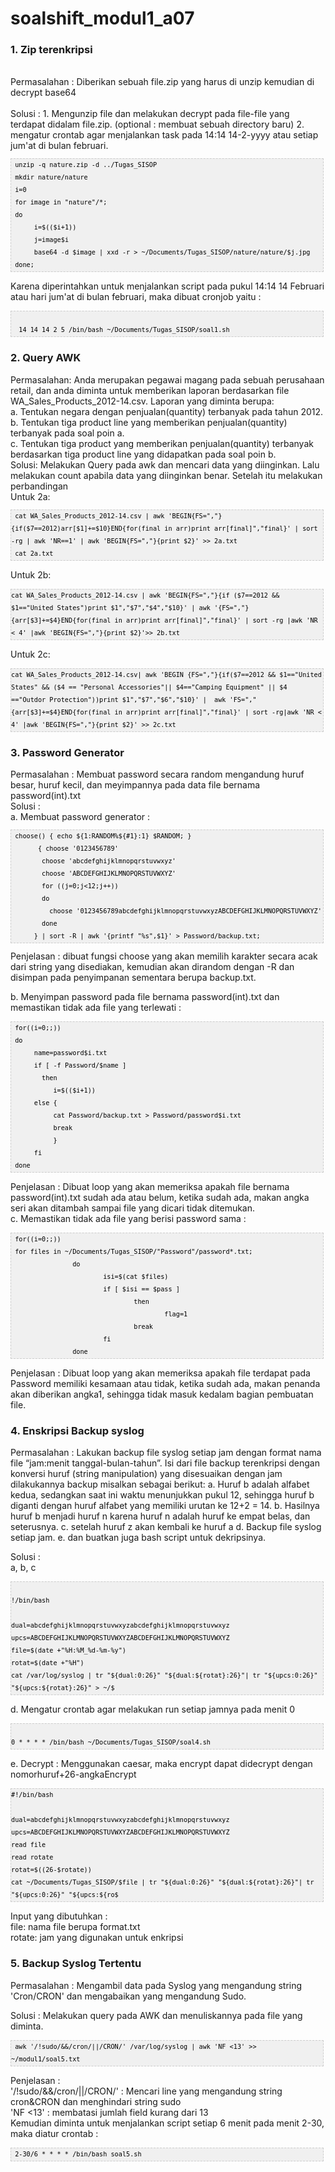 # soalshift_modul1_a07

<h3>1. Zip terenkripsi</h3> <br>
   Permasalahan : Diberikan sebuah file.zip yang harus di unzip kemudian di decrypt base64 <br>
<br>Solusi : 
   1. Mengunzip file dan melakukan decrypt pada file-file yang terdapat didalam file.zip.
  (optional : membuat sebuah directory baru)
   2. mengatur crontab agar menjalankan task pada 14:14 14-2-yyyy atau setiap jum'at di bulan februari.
   <pre  style="font-family:arial;font-size:12px;border:1px dashed #CCCCCC;width:99%;height:auto;overflow:auto;background:#f0f0f0;;background-image:URL(http://2.bp.blogspot.com/_z5ltvMQPaa8/SjJXr_U2YBI/AAAAAAAAAAM/46OqEP32CJ8/s320/codebg.gif);padding:0px;color:#000000;text-align:left;line-height:20px;"><code style="color:#000000;word-wrap:normal;"> unzip -q nature.zip -d ../Tugas_SISOP  
 mkdir nature/nature  
 i=0  
 for image in "nature"/*;   
 do  
      i=$(($i+1))  
      j=image$i  
      base64 -d $image | xxd -r &gt; ~/Documents/Tugas_SISOP/nature/nature/$j.jpg  
 done;  
</code></pre>

Karena diperintahkan untuk menjalankan script pada pukul 14:14 14 Februari atau hari jum'at di bulan februari, maka dibuat cronjob yaitu :
  <pre  style="font-family:arial;font-size:12px;border:1px dashed #CCCCCC;width:99%;height:auto;overflow:auto;background:#f0f0f0;;background-image:URL(http://2.bp.blogspot.com/_z5ltvMQPaa8/SjJXr_U2YBI/AAAAAAAAAAM/46OqEP32CJ8/s320/codebg.gif);padding:0px;color:#000000;text-align:left;line-height:20px;"><code style="color:#000000;word-wrap:normal;"> 
  14 14 14 2 5 /bin/bash ~/Documents/Tugas_SISOP/soal1.sh
</code></pre>

<h3>2. Query AWK</h3>
   Permasalahan: 
Anda merupakan pegawai magang pada sebuah perusahaan retail, dan anda diminta
untuk memberikan laporan berdasarkan file WA_Sales_Products_2012-14.csv.
Laporan yang diminta berupa:<br>
      a. Tentukan negara dengan penjualan(quantity) terbanyak pada tahun
      2012.<br>
      b. Tentukan tiga product line yang memberikan penjualan(quantity)
      terbanyak pada soal poin a.<br>
      c. Tentukan tiga product yang memberikan penjualan(quantity)
      terbanyak berdasarkan tiga product line yang didapatkan pada soal
      poin b.<br>
   Solusi: Melakukan Query pada awk dan mencari data yang diinginkan. Lalu melakukan count apabila data yang diinginkan benar. Setelah itu melakukan perbandingan<br>
Untuk 2a:
<pre  style="font-family:arial;font-size:12px;border:1px dashed #CCCCCC;width:99%;height:auto;overflow:auto;background:#f0f0f0;;background-image:URL(http://2.bp.blogspot.com/_z5ltvMQPaa8/SjJXr_U2YBI/AAAAAAAAAAM/46OqEP32CJ8/s320/codebg.gif);padding:0px;color:#000000;text-align:left;line-height:20px;"><code style="color:#000000;word-wrap:normal;"> cat WA_Sales_Products_2012-14.csv | awk 'BEGIN{FS=","}{if($7==2012)arr[$1]+=$10}END{for(final in arr)print arr[final]","final}' | sort -rg | awk 'NR==1' | awk 'BEGIN{FS=","}{print $2}' &gt;&gt; 2a.txt  
 cat 2a.txt  
</code></pre>

Untuk 2b:
<pre  style="font-family:arial;font-size:12px;border:1px dashed #CCCCCC;width:99%;height:auto;overflow:auto;background:#f0f0f0;;background-image:URL(http://2.bp.blogspot.com/_z5ltvMQPaa8/SjJXr_U2YBI/AAAAAAAAAAM/46OqEP32CJ8/s320/codebg.gif);padding:0px;color:#000000;text-align:left;line-height:20px;"><code style="color:#000000;word-wrap:normal;">cat WA_Sales_Products_2012-14.csv | awk 'BEGIN{FS=","}{if ($7==2012 && $1=="United States")print $1","$7","$4","$10}' | awk '{FS=","}{arr[$3]+=$4}END{for(final in arr)print arr[final]","final}' | sort -rg |awk 'NR < 4' |awk 'BEGIN{FS=","}{print $2}'>> 2b.txt
</code></pre>

Untuk 2c:
<pre  style="font-family:arial;font-size:12px;border:1px dashed #CCCCCC;width:99%;height:auto;overflow:auto;background:#f0f0f0;;background-image:URL(http://2.bp.blogspot.com/_z5ltvMQPaa8/SjJXr_U2YBI/AAAAAAAAAAM/46OqEP32CJ8/s320/codebg.gif);padding:0px;color:#000000;text-align:left;line-height:20px;"><code style="color:#000000;word-wrap:normal;">cat WA_Sales_Products_2012-14.csv| awk 'BEGIN {FS=","}{if($7==2012 && $1=="United States" && ($4 == "Personal Accessories"|| $4=="Camping Equipment" || $4 =="Outdor Protection"))print $1","$7","$6","$10}' |  awk 'FS=","{arr[$3]+=$4}END{for(final in arr)print arr[final]","final}' | sort -rg|awk 'NR < 4' |awk 'BEGIN{FS=","}{print $2}' >> 2c.txt
</code></pre>

<h3>3. Password Generator</h3>
Permasalahan : Membuat password secara random mengandung huruf besar, huruf kecil, dan meyimpannya pada data file bernama password(int).txt <br/>
Solusi :<br/>
a. Membuat password generator :<br/>
<pre  style="font-family:arial;font-size:12px;border:1px dashed #CCCCCC;width:99%;height:auto;overflow:auto;background:#f0f0f0;;background-image:URL(http://2.bp.blogspot.com/_z5ltvMQPaa8/SjJXr_U2YBI/AAAAAAAAAAM/46OqEP32CJ8/s320/codebg.gif);padding:0px;color:#000000;text-align:left;line-height:20px;"><code style="color:#000000;word-wrap:normal;"> choose() { echo ${1:RANDOM%${#1}:1} $RANDOM; }  
       { choose '0123456789'  
        choose 'abcdefghijklmnopqrstuvwxyz'  
        choose 'ABCDEFGHIJKLMNOPQRSTUVWXYZ'  
        for ((j=0;j&lt;12;j++))  
        do  
          choose '0123456789abcdefghijklmnopqrstuvwxyzABCDEFGHIJKLMNOPQRSTUVWXYZ'  
        done  
      } | sort -R | awk '{printf "%s",$1}' &gt; Password/backup.txt;  
</code></pre>
Penjelasan : dibuat fungsi choose yang akan memilih karakter secara acak dari string yang disediakan, kemudian akan dirandom dengan -R dan disimpan pada penyimpanan sementara berupa backup.txt.

b. Menyimpan password pada file bernama password(int).txt dan memastikan tidak ada file yang terlewati : 
<pre  style="font-family:arial;font-size:12px;border:1px dashed #CCCCCC;width:99%;height:auto;overflow:auto;background:#f0f0f0;;background-image:URL(http://2.bp.blogspot.com/_z5ltvMQPaa8/SjJXr_U2YBI/AAAAAAAAAAM/46OqEP32CJ8/s320/codebg.gif);padding:0px;color:#000000;text-align:left;line-height:20px;"><code style="color:#000000;word-wrap:normal;"> for((i=0;;))  
 do  
      name=password$i.txt  
      if [ -f Password/$name ]  
        then  
           i=$(($i+1))  
      else {  
           cat Password/backup.txt &gt; Password/password$i.txt  
           break  
           }  
      fi  
 done  
</code></pre>
Penjelasan : Dibuat loop yang akan memeriksa apakah file bernama password(int).txt sudah ada atau belum, ketika sudah ada, makan angka seri akan ditambah sampai file yang dicari tidak ditemukan.
<br>c. Memastikan tidak ada file yang berisi password sama : 
<pre  style="font-family:arial;font-size:12px;border:1px dashed #CCCCCC;width:99%;height:auto;overflow:auto;background:#f0f0f0;;background-image:URL(http://2.bp.blogspot.com/_z5ltvMQPaa8/SjJXr_U2YBI/AAAAAAAAAAM/46OqEP32CJ8/s320/codebg.gif);padding:0px;color:#000000;text-align:left;line-height:20px;"><code style="color:#000000;word-wrap:normal;"> for((i=0;;))  
 for files in ~/Documents/Tugas_SISOP/"Password"/password*.txt;
                do      
                        isi=$(cat $files)
                        if [ $isi == $pass ]
                                then 
                                        flag=1
                                break
                        fi
                done
</code></pre>
Penjelasan : Dibuat loop yang akan memeriksa apakah file terdapat pada Password memiliki kesamaan atau tidak, ketika sudah ada, makan penanda akan diberikan angka1, sehingga tidak masuk kedalam bagian pembuatan file.
<h3>4. Enskripsi Backup syslog</h3>
Permasalahan :
Lakukan backup file syslog setiap jam dengan format nama file “jam:menit tanggal-bulan-tahun”. Isi dari file backup terenkripsi dengan konversi huruf (string manipulation) yang disesuaikan dengan jam dilakukannya backup misalkan sebagai 	berikut:
        a. Huruf b adalah alfabet kedua, sedangkan saat ini waktu menunjukkan pukul 12, sehingga huruf b diganti dengan huruf alfabet yang memiliki urutan ke 12+2 = 14.
        b. Hasilnya huruf b menjadi huruf n karena huruf n adalah huruf ke empat belas, dan seterusnya. 
        c. setelah huruf z akan kembali ke huruf a
        d. Backup file syslog setiap jam.
        e. dan buatkan juga bash script untuk dekripsinya.

Solusi :<br/>
a, b, c
<pre  style="font-family:arial;font-size:12px;border:1px dashed #CCCCCC;width:99%;height:auto;overflow:auto;background:#f0f0f0;;background-image:URL(http://2.bp.blogspot.com/_z5ltvMQPaa8/SjJXr_U2YBI/AAAAAAAAAAM/46OqEP32CJ8/s320/codebg.gif);padding:0px;color:#000000;text-align:left;line-height:20px;"><code style="color:#000000;word-wrap:normal;">  
!/bin/bash

dual=abcdefghijklmnopqrstuvwxyzabcdefghijklmnopqrstuvwxyz
upcs=ABCDEFGHIJKLMNOPQRSTUVWXYZABCDEFGHIJKLMNOPQRSTUVWXYZ
file=$(date +"%H:%M_%d-%m-%y")
rotat=$(date +"%H")
cat /var/log/syslog | tr "${dual:0:26}" "${dual:${rotat}:26}"| tr "${upcs:0:26}" "${upcs:${rotat}:26}" > ~/$
</code></pre>
d. Mengatur crontab agar melakukan run setiap jamnya pada menit 0
<pre  style="font-family:arial;font-size:12px;border:1px dashed #CCCCCC;width:99%;height:auto;overflow:auto;background:#f0f0f0;;background-image:URL(http://2.bp.blogspot.com/_z5ltvMQPaa8/SjJXr_U2YBI/AAAAAAAAAAM/46OqEP32CJ8/s320/codebg.gif);padding:0px;color:#000000;text-align:left;line-height:20px;"><code style="color:#000000;word-wrap:normal;">
0 * * * * /bin/bash ~/Documents/Tugas_SISOP/soal4.sh
</code></pre>
e. Decrypt : Menggunakan caesar, maka encrypt dapat didecrypt dengan nomorhuruf+26-angkaEncrypt
<pre  style="font-family:arial;font-size:12px;border:1px dashed #CCCCCC;width:99%;height:auto;overflow:auto;background:#f0f0f0;;background-image:URL(http://2.bp.blogspot.com/_z5ltvMQPaa8/SjJXr_U2YBI/AAAAAAAAAAM/46OqEP32CJ8/s320/codebg.gif);padding:0px;color:#000000;text-align:left;line-height:20px;"><code style="color:#000000;word-wrap:normal;">#!/bin/bash

dual=abcdefghijklmnopqrstuvwxyzabcdefghijklmnopqrstuvwxyz
upcs=ABCDEFGHIJKLMNOPQRSTUVWXYZABCDEFGHIJKLMNOPQRSTUVWXYZ
read file
read rotate
rotat=$((26-$rotate))
cat ~/Documents/Tugas_SISOP/$file | tr "${dual:0:26}" "${dual:${rotat}:26}"| tr "${upcs:0:26}" "${upcs:${ro$
</code></pre>
Input yang dibutuhkan : <br/>file: nama file berupa format.txt<br/>rotate: jam yang digunakan untuk enkripsi<br/>
<h3>5. Backup Syslog Tertentu</h3>
Permasalahan : Mengambil data pada Syslog yang mengandung string 'Cron/CRON' dan mengabaikan yang mengandung Sudo.

Solusi : Melakukan query pada AWK dan menuliskannya pada file yang diminta.
<pre  style="font-family:arial;font-size:12px;border:1px dashed #CCCCCC;width:99%;height:auto;overflow:auto;background:#f0f0f0;;background-image:URL(http://2.bp.blogspot.com/_z5ltvMQPaa8/SjJXr_U2YBI/AAAAAAAAAAM/46OqEP32CJ8/s320/codebg.gif);padding:0px;color:#000000;text-align:left;line-height:20px;"><code style="color:#000000;word-wrap:normal;"> awk '/!sudo/&amp;&amp;/cron/||/CRON/' /var/log/syslog | awk 'NF &lt;13' &gt;&gt; ~/modul1/soal5.txt  
</code></pre>
Penjelasan :<br/>
'/!sudo/&amp;&amp;/cron/||/CRON/' : Mencari line yang mengandung string cron&CRON dan menghindari string sudo<br/>
'NF &lt;13' : membatasi jumlah field kurang dari 13<br/>
Kemudian diminta untuk menjalankan script setiap 6 menit pada menit 2-30, maka diatur crontab :
<pre  style="font-family:arial;font-size:12px;border:1px dashed #CCCCCC;width:99%;height:auto;overflow:auto;background:#f0f0f0;;background-image:URL(http://2.bp.blogspot.com/_z5ltvMQPaa8/SjJXr_U2YBI/AAAAAAAAAAM/46OqEP32CJ8/s320/codebg.gif);padding:0px;color:#000000;text-align:left;line-height:20px;"><code style="color:#000000;word-wrap:normal;"> 2-30/6 * * * * /bin/bash soal5.sh
</code></pre>
